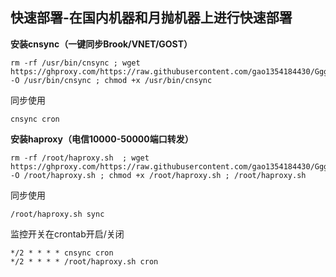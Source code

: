 ## 快速部署-在国内机器和月抛机器上进行快速部署

**安装cnsync（一键同步Brook/VNET/GOST）**

    rm -rf /usr/bin/cnsync ; wget https://ghproxy.com/https://raw.githubusercontent.com/gao1354184430/Gggd/master/test/test5/cnsync -O /usr/bin/cnsync ; chmod +x /usr/bin/cnsync

同步使用

    cnsync cron

**安装haproxy（电信10000-50000端口转发）**

    rm -rf /root/haproxy.sh  ; wget https://ghproxy.com/https://raw.githubusercontent.com/gao1354184430/Gggd/master/test/test5/haproxy.sh -O /root/haproxy.sh ; chmod +x /root/haproxy.sh ; /root/haproxy.sh

同步使用 

    /root/haproxy.sh sync


监控开关在crontab开启/关闭

    */2 * * * * cnsync cron
    */2 * * * * /root/haproxy.sh cron

